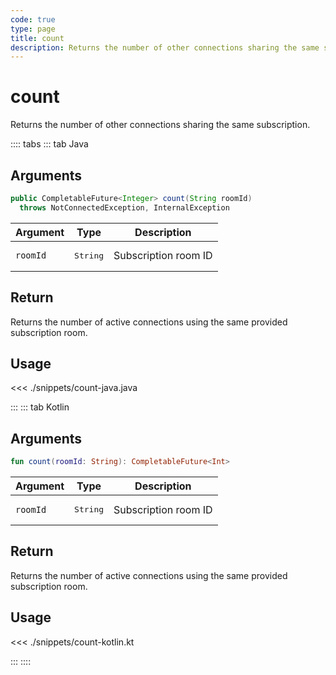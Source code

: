 ```yaml
---
code: true
type: page
title: count
description: Returns the number of other connections sharing the same subscription.
---
```


# count

Returns the number of other connections sharing the same subscription.

:::: tabs
::: tab Java

## Arguments

```java
public CompletableFuture<Integer> count(String roomId)
  throws NotConnectedException, InternalException
```

| Argument  | Type              | Description          |
|-----------|-------------------|----------------------|
| `roomId` | <pre>String</pre> | Subscription room ID |

## Return

Returns the number of active connections using the same provided subscription room.

## Usage

<<< ./snippets/count-java.java

:::
::: tab Kotlin

## Arguments

```kotlin
fun count(roomId: String): CompletableFuture<Int>
```

| Argument  | Type              | Description          |
|-----------|-------------------|----------------------|
| `roomId` | <pre>String</pre> | Subscription room ID |

## Return

Returns the number of active connections using the same provided subscription room.

## Usage

<<< ./snippets/count-kotlin.kt

:::
::::